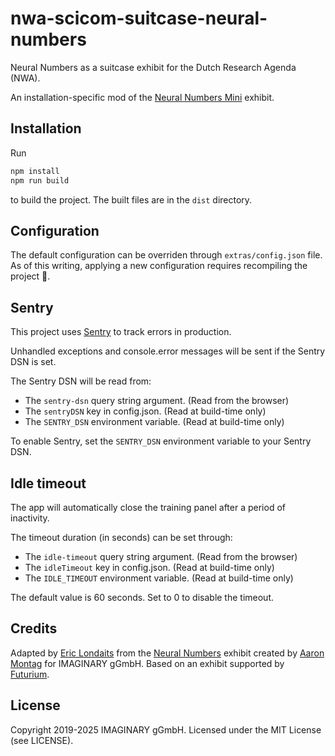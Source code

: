 # nwa-scicom-suitcase-neural-numbers

Neural Numbers as a suitcase exhibit for the Dutch Research Agenda (NWA).

An installation-specific mod of the 
[Neural Numbers Mini](https://github.com/IMAGINARY/neural-numbers-mini) exhibit.

## Installation

Run

```bash
npm install
npm run build
```

to build the project. The built files are in the `dist` directory.

## Configuration

The default configuration can be overriden through `extras/config.json` file.  As of this writing, 
applying a new configuration requires recompiling the project 🤨.

## Sentry

This project uses [Sentry](https://sentry.io) to track errors in production.

Unhandled exceptions and console.error messages will be sent if the Sentry DSN is set.

The Sentry DSN will be read from:
- The `sentry-dsn` query string argument. (Read from the browser)
- The `sentryDSN` key in config.json. (Read at build-time only)
- The `SENTRY_DSN` environment variable. (Read at build-time only)

To enable Sentry, set the `SENTRY_DSN` environment variable to your Sentry DSN.

## Idle timeout

The app will automatically close the training panel after a period of inactivity.

The timeout duration (in seconds) can be set through:
- The `idle-timeout` query string argument. (Read from the browser)
- The `idleTimeout` key in config.json. (Read at build-time only)
- The `IDLE_TIMEOUT` environment variable. (Read at build-time only)

The default value is 60 seconds.  Set to 0 to disable the timeout.

## Credits

Adapted by [Eric Londaits](https://github.com/elondaits)
from the [Neural Numbers](https://github.com/IMAGINARY/neural-numbers)
exhibit created by [Aaron Montag](https://github.com/montaga) for IMAGINARY gGmbH.
Based on an exhibit supported by [Futurium](http://futurium.de/).

## License

Copyright 2019-2025 IMAGINARY gGmbH.
Licensed under the MIT License (see LICENSE).

